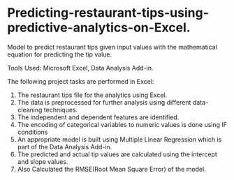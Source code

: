 # Predicting-restaurant-tips-using-predictive-analytics-on-Excel.

Model to predict restaurant tips given input values with the mathematical equation for predicting the tip value.

Tools Used: Microsoft Excel, Data Analysis Add-in.

The following project tasks are performed in Excel:
1. The restaurant tips file for the analytics using Excel.
2. The data is preprocessed for further analysis using different data-cleaning techniques.
3. The independent and dependent features are identified.
4. The encoding of categorical variables to numeric values is done using IF conditions
5. An appropriate model is built using Multiple Linear Regression which is part of the Data Analysis Add-in.
6. The predicted and actual tip values are calculated using the intercept and slope values.
7. Also Calculated the RMSE(Root Mean Square Error) of the model.
